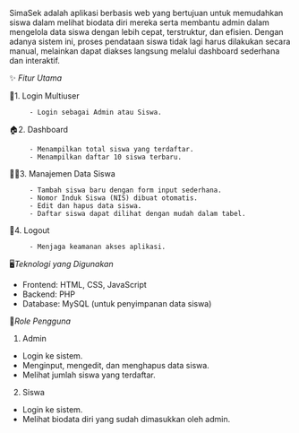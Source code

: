 SimaSek adalah aplikasi berbasis web yang bertujuan untuk memudahkan siswa dalam melihat biodata diri mereka serta membantu admin dalam mengelola data siswa dengan lebih cepat, terstruktur, dan efisien.
Dengan adanya sistem ini, proses pendataan siswa tidak lagi harus dilakukan secara manual, melainkan dapat diakses langsung melalui dashboard sederhana dan interaktif.

✨ *Fitur Utama*
   
   🔐1. Login Multiuser
   
         - Login sebagai Admin atau Siswa.

   🏠2. Dashboard
   
         - Menampilkan total siswa yang terdaftar.
         - Menampilkan daftar 10 siswa terbaru.

   👨‍🎓3. Manajemen Data Siswa
   
         - Tambah siswa baru dengan form input sederhana.
         - Nomor Induk Siswa (NIS) dibuat otomatis.
         - Edit dan hapus data siswa.
         - Daftar siswa dapat dilihat dengan mudah dalam tabel.

   🚪4. Logout
   
         - Menjaga keamanan akses aplikasi.

🖥️*Teknologi yang Digunakan*
 - Frontend: HTML, CSS, JavaScript
 - Backend: PHP
 - Database: MySQL (untuk penyimpanan data siswa)

👥*Role Pengguna*
  1. Admin
 - Login ke sistem.
 - Menginput, mengedit, dan menghapus data siswa.
 - Melihat jumlah siswa yang terdaftar.

 2. Siswa
 - Login ke sistem.
 - Melihat biodata diri yang sudah dimasukkan oleh admin.
